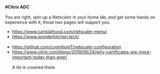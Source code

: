**#Citrix ADC**<br><br>
You are right, spin up a Netscaler in your home lab, and get some hands on experience with it, those two pages will support you:<br>
+ https://www.carlstalhood.com/netscaler-menu/<br>
+ https://www.wonderkitchen.tech/<br><br>
+ https://github.com/cognitionIT/netscaler-configuration<br>
+ https://www.citrix.com/blogs/2019/06/24/why-certificates-are-more-important-today-than-ever/<br><br>
A lot is covered there.

